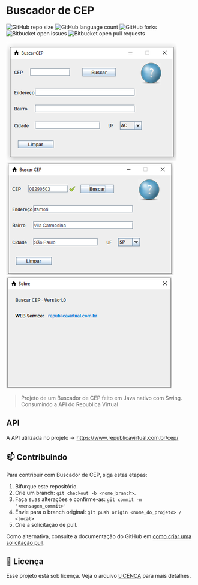 # Buscador de CEP

![GitHub repo size](https://img.shields.io/github/repo-size/cacaiol/Projetos?style=for-the-badge)
![GitHub language count](https://img.shields.io/github/languages/count/cacaiol/Projetos?style=for-the-badge)
![GitHub forks](https://img.shields.io/github/forks/cacaiol/Projetos?style=for-the-badge)
![Bitbucket open issues](https://img.shields.io/bitbucket/issues/cacaiol/Projetos?style=for-the-badge)
![Bitbucket open pull requests](https://img.shields.io/bitbucket/pr-raw/cacaiol/Projetos?style=for-the-badge)

<img src="Tela 1.png" alt="Exemplo imagem">
<img src="Tela 2.png" alt="Exemplo imagem">
<img src="tela 3.png" alt="Exemplo imagem">

> Projeto de um Buscador de CEP feito em Java nativo com Swing. Consumindo a API do Republica Virtual

## API 

A API utilizada no projeto -> https://www.republicavirtual.com.br/cep/

## 📫 Contribuindo

Para contribuir com Buscador de CEP, siga estas etapas:

1. Bifurque este repositório.
2. Crie um branch: `git checkout -b <nome_branch>`.
3. Faça suas alterações e confirme-as: `git commit -m '<mensagem_commit>'`
4. Envie para o branch original: `git push origin <nome_do_projeto> / <local>`
5. Crie a solicitação de pull.

Como alternativa, consulte a documentação do GitHub em [como criar uma solicitação pull](https://help.github.com/en/github/collaborating-with-issues-and-pull-requests/creating-a-pull-request).

## 📝 Licença

Esse projeto está sob licença. Veja o arquivo [LICENÇA](LICENSE.md) para mais detalhes.
